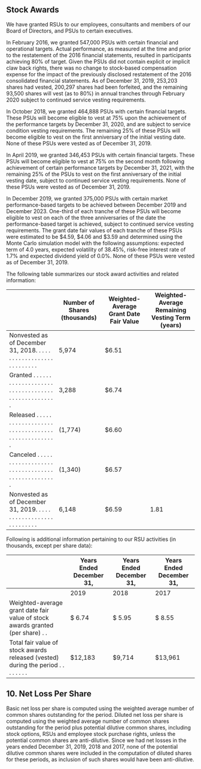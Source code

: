 ## Stock Awards

We have granted RSUs to our employees, consultants and members of our Board of Directors, and PSUs to certain executives.

In February 2016, we granted 547,000 PSUs with certain financial and operational targets. Actual performance, as measured at the time and prior to the restatement of the 2016 financial statements, resulted in participants achieving 80% of target. Given the PSUs did not contain explicit or implicit claw back rights, there was no change to stock-based compensation expense for the impact of the previously disclosed restatement of the 2016 consolidated financial statements. As of December 31, 2019, 253,203 shares had vested, 200,297 shares had been forfeited, and the remaining 93,500 shares will vest (as to 80%) in annual tranches through February 2020 subject to continued service vesting requirements.

In October 2018, we granted 464,888 PSUs with certain financial targets. These PSUs will become eligible to vest at 75% upon the achievement of the performance targets by December 31, 2020, and are subject to service condition vesting requirements. The remaining 25% of these PSUs will become eligible to vest on the first anniversary of the initial vesting date. None of these PSUs were vested as of December 31, 2019.

In April 2019, we granted 346,453 PSUs with certain financial targets. These PSUs will become eligible to vest at 75% on the second month following achievement of certain performance targets by December 31, 2021, with the remaining 25% of the PSUs to vest on the first anniversary of the initial vesting date, subject to continued service vesting requirements. None of these PSUs were vested as of December 31, 2019.

In December 2019, we granted 375,000 PSUs with certain market performance-based targets to be achieved between December 2019 and December 2023. One-third of each tranche of these PSUs will become eligible to vest on each of the three anniversaries of the date the performance-based target is achieved, subject to continued service vesting requirements. The grant date fair values of each tranche of these PSUs were estimated to be $4.59, $4.06 and $3.59 and determined using the Monte Carlo simulation model with the following assumptions: expected term of 4.0 years, expected volatility of 38.45%, risk-free interest rate of 1.7% and expected dividend yield of 0.0%. None of these PSUs were vested as of December 31, 2019.

The following table summarizes our stock award activities and related information:

|                                                                                                           | Number of Shares (thousands)   | Weighted- Average Grant Date Fair Value   | Weighted- Average Remaining Vesting Term (years)   |
|-----------------------------------------------------------------------------------------------------------|--------------------------------|-------------------------------------------|----------------------------------------------------|
| Nonvested as of December 31, 2018. . . . . . . . . . . . . . . . . . . . . . . . . . . .                  | 5,974                          | $6.51                                     |                                                    |
| Granted . . . . . . . . . . . . . . . . . . . . . . . . . . . . . . . . . . . . . . . . . . . . . . . . . | 3,288                          | $6.74                                     |                                                    |
| Released . . . . . . . . . . . . . . . . . . . . . . . . . . . . . . . . . . . . . . . . . . . . . . . .  | (1,774)                        | $6.60                                     |                                                    |
| Canceled . . . . . . . . . . . . . . . . . . . . . . . . . . . . . . . . . . . . . . . . . . . . . . . .  | (1,340)                        | $6.57                                     |                                                    |
| Nonvested as of December 31, 2019. . . . . . . . . . . . . . . . . . . . . . . . . . . .                  | 6,148                          | $6.59                                     | 1.81                                               |

Following is additional information pertaining to our RSU activities (in thousands, except per share data):

|                                                                                      | Years Ended December 31,   | Years Ended December 31,   | Years Ended December 31,   |
|--------------------------------------------------------------------------------------|----------------------------|----------------------------|----------------------------|
|                                                                                      | 2019                       | 2018                       | 2017                       |
| Weighted-average grant date fair value of stock awards granted (per share) . .       | $ 6.74                     | $ 5.95                     | $ 8.55                     |
| Total fair value of stock awards released (vested) during the period . . . . . . . . | $12,183                    | $9,714                     | $13,961                    |

## 10. Net Loss Per Share

Basic net loss per share is computed using the weighted average number of common shares outstanding for the period. Diluted net loss per share is computed using the weighted average number of common shares outstanding for the period plus potential dilutive common shares, including stock options, RSUs and employee stock purchase rights, unless the potential common shares are anti-dilutive. Since we had net losses in the years ended December 31, 2019, 2018 and 2017, none of the potential dilutive common shares were included in the computation of diluted shares for these periods, as inclusion of such shares would have been anti-dilutive.